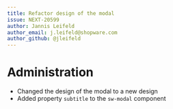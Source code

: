 ```yaml
---
title: Refactor design of the modal
issue: NEXT-20599
author: Jannis Leifeld
author_email: j.leifeld@shopware.com
author_github: @jleifeld
---
```

# Administration
* Changed the design of the modal to a new design
* Added property `subtitle` to the `sw-modal` component
